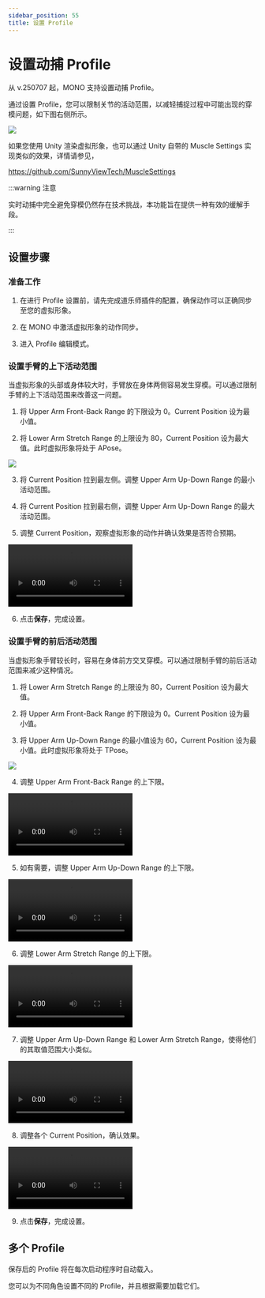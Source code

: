 ```yaml
---
sidebar_position: 55
title: 设置 Profile
---
```


# 设置动捕 Profile

从 v.250707 起，MONO 支持设置动捕 Profile。

通过设置 Profile，您可以限制关节的活动范围，以减轻捕捉过程中可能出现的穿模问题，如下图右侧所示。

![](../img/2025_07_07_18_20_14.jpg)

如果您使用 Unity 渲染虚拟形象，也可以通过 Unity 自带的 Muscle Settings 实现类似的效果，详情请参见，

https://github.com/SunnyViewTech/MuscleSettings

:::warning 注意

实时动捕中完全避免穿模仍然存在技术挑战，本功能旨在提供一种有效的缓解手段。

:::

## 设置步骤

### 准备工作

1. 在进行 Profile 设置前，请先完成道乐师插件的配置，确保动作可以正确同步至您的虚拟形象。

2. 在 MONO 中激活虚拟形象的动作同步。

3. 进入 Profile 编辑模式。

### 设置手臂的上下活动范围

当虚拟形象的头部或身体较大时，手臂放在身体两侧容易发生穿模。可以通过限制手臂的上下活动范围来改善这一问题。

1. 将 Upper Arm Front-Back Range 的下限设为 0。Current Position 设为最小值。

2. 将 Lower Arm Stretch Range 的上限设为 80，Current Position 设为最大值。此时虚拟形象将处于 APose。

![](../img/2025-09-23.jpg)

3. 将 Current Position 拉到最左侧。调整 Upper Arm Up-Down Range 的最小活动范围。

4. 将 Current Position 拉到最右侧，调整 Upper Arm Up-Down Range 的最大活动范围。

5. 调整 Current Position，观察虚拟形象的动作并确认效果是否符合预期。

<video controls width="50%">
  <source src="/2025-09-23 19-37-54-638_1.mp4"/>
</video>

6. 点击**保存**，完成设置。

### 设置手臂的前后活动范围

当虚拟形象手臂较长时，容易在身体前方交叉穿模。可以通过限制手臂的前后活动范围来减少这种情况。

1. 将 Lower Arm Stretch Range 的上限设为 80，Current Position 设为最大值。

2. 将 Upper Arm Front-Back Range 的下限设为 0。Current Position 设为最小值。

3. 将 Upper Arm Up-Down Range 的最小值设为 60，Current Position 设为最小值。此时虚拟形象将处于 TPose。

![](../img/2025-09-23_19-58-49-339.jpg)

4. 调整 Upper Arm Front-Back Range 的上下限。

<video controls width="50%">
  <source src="/2025-09-23 19-58-49-339_1.mp4"/>
</video>

5. 如有需要，调整 Upper Arm Up-Down Range 的上下限。

<video controls width="50%">
  <source src="/2025-09-23 19-58-49-339_2.mp4"/>
</video>

6. 调整 Lower Arm Stretch Range 的上下限。

<video controls width="50%">
  <source src="/2025-09-23 19-58-49-339_3.mp4"/>
</video>

7. 调整 Upper Arm Up-Down Range 和 Lower Arm Stretch Range，使得他们的其取值范围大小类似。

<video controls width="50%">
  <source src="/2025-09-23 19-58-49-339_4.mp4"/>
</video>

8. 调整各个 Current Position，确认效果。

<video controls width="50%">
  <source src="/2025-09-23 19-58-49-339_5.mp4"/>
</video>

9. 点击**保存**，完成设置。

## 多个 Profile

保存后的 Profile 将在每次启动程序时自动载入。

您可以为不同角色设置不同的 Profile，并且根据需要加载它们。